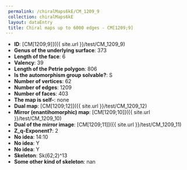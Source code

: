 ```yaml
--- 
 permalink: /chiralMaps6kE/CM_1209_9 
 collection: chiralMaps6kE
 layout: dataEntry
 title: Chiral maps up to 6000 edges - CM[1209;9]
---
```


- **ID**: [CM[1209;9]]({{ site.url }}/test/CM_1209_9)
- **Genus of the underlying surface**: 373
- **Length of the face**: 6
- **Valency**: 39
- **Length of the Petrie polygon**: 806
- **Is the automorphism group solvable?**: S
- **Number of vertices**: 62
- **Number of edges**: 1209
- **Number of faces**: 403
- **The map is self-**: none
- **Dual map**: [CM[1209;12]]({{ site.url }}/test/CM_1209_12)
- **Mirror (enantihomorphic) map**: [CM[1209;10]]({{ site.url }}/test/CM_1209_10)
- **Dual of the mirror image**: [CM[1209;11]]({{ site.url }}/test/CM_1209_11)
- **Z_q-Exponent?**: 2
- **No idea**:  14:10
- **No idea**: Y
- **No idea**: Y
- **Skeleton**: Sk(62;2)^13
- **Some other kind of skeleton**: nan
